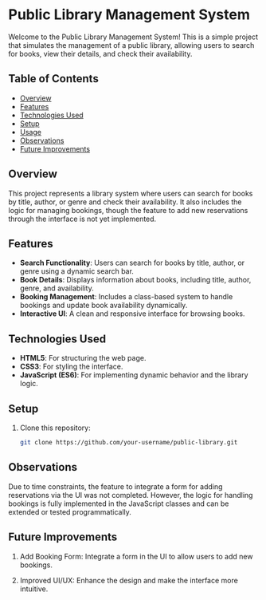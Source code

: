 # Public Library Management System

Welcome to the Public Library Management System! This is a simple project that simulates the management of a public library, allowing users to search for books, view their details, and check their availability.

## Table of Contents

- [Overview](#overview)
- [Features](#features)
- [Technologies Used](#technologies-used)
- [Setup](#setup)
- [Usage](#usage)
- [Observations](#observations)
- [Future Improvements](#future-improvements)

## Overview

This project represents a library system where users can search for books by title, author, or genre and check their availability. It also includes the logic for managing bookings, though the feature to add new reservations through the interface is not yet implemented.

## Features

- **Search Functionality**: Users can search for books by title, author, or genre using a dynamic search bar.
- **Book Details**: Displays information about books, including title, author, genre, and availability.
- **Booking Management**: Includes a class-based system to handle bookings and update book availability dynamically.
- **Interactive UI**: A clean and responsive interface for browsing books.

## Technologies Used

- **HTML5**: For structuring the web page.
- **CSS3**: For styling the interface.
- **JavaScript (ES6)**: For implementing dynamic behavior and the library logic.

## Setup

1. Clone this repository:
   ```bash
   git clone https://github.com/your-username/public-library.git


## Observations

Due to time constraints, the feature to integrate a form for adding reservations via the UI was not completed. However, the logic for handling bookings is fully implemented in the JavaScript classes and can be extended or tested programmatically.

## Future Improvements

1. Add Booking Form: Integrate a form in the UI to allow users to add new bookings.


2. Improved UI/UX: Enhance the design and make the interface more intuitive.